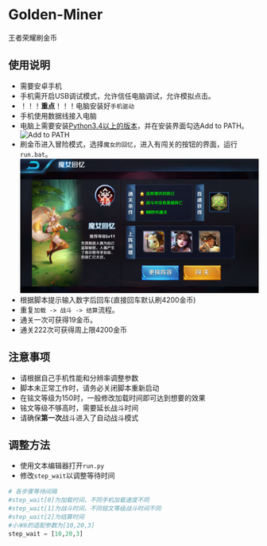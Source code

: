 # Golden-Miner
王者荣耀刷金币

## 使用说明
- 需要安卓手机
- 手机需开启USB调试模式，允许信任电脑调试，允许模拟点击。
- ！！！**重点**！！！电脑安装好`手机驱动`
- 手机使用数据线接入电脑
- 电脑上需要安装[Python3.4以上的版本](https://www.python.org/downloads/)，并在安装界面勾选Add to PATH。
![Add to PATH](https://imgsa.baidu.com/exp/w=480/sign=b0e60784a1d3fd1f3609a332004f25ce/80cb39dbb6fd5266e27ba8bea218972bd50736c3.jpg)
- 刷金币进入冒险模式，选择`魔女的回忆`，进入有闯关的按钮的界面，运行`run.bat`。
![pic](https://github.com/Henvy-Mango/Golden-Miner/raw/master/pic.png)
- 根据脚本提示输入数字后回车(直接回车默认刷4200金币)
- 重复`加载 -> 战斗 -> 结算`流程。
- 通关一次可获得19金币。
- 通关222次可获得周上限4200金币

## 注意事项
- 请根据自己手机性能和分辨率调整参数
- 脚本未正常工作时，请务必关闭脚本重新启动
- 在铭文等级为150时，一般修改加载时间即可达到想要的效果
- 铭文等级不够高时，需要延长战斗时间
- 请确保**第一次**战斗进入了自动战斗模式

## 调整方法 
- 使用文本编辑器打开`run.py`
- 修改`step_wait`以调整等待时间
```python
# 各步骤等待间隔
#step_wait[0]为加载时间，不同手机加载速度不同
#step_wait[1]为战斗时间，不同铭文等级战斗时间不同
#step_wait[2]为结算时间
#小米6的适配参数为[10,20,3]
step_wait = [10,20,3]
```

